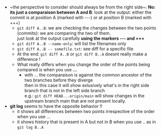 * ~the perspective to consider should always be from the right side~: **No: its just a comparaison between A and B**: look at the output: either the commit is at position A (marked with ---) or at position B (marked with +++)
  * `git diff A..B`: we are checking the changes between the two points (commits): we are comparing the two of them.  
    just look at the output carefully **using the markers --- and +++**
  * `git diff A..B --name-only`: will list the filenames only
  * `git diff A..B -- somefile.txt`: see diff for a specific file
  * At the end: `git diff A..B` or `git diff B..A` doesnt really make a difference !
  * What really differs when you change the order of the points being compared is when you use **...**
    * with ... the comparaison is against the common ancestor of the two branches before they diverge  
      then in this case it will show exlusively what's in the right side branch that is not in the left side branch  
      e.g.: `git diff HEAD...origin/main`  will show changes in the upstream branch main that are not present locally.
 * **git log** seems to have the opposite behavior !!
   * it shows all differences between two points irrespective of the order when you use ...
   * it shows history that is present in A but not in B when you use .. as in  `git log B..A`
     
    
  
